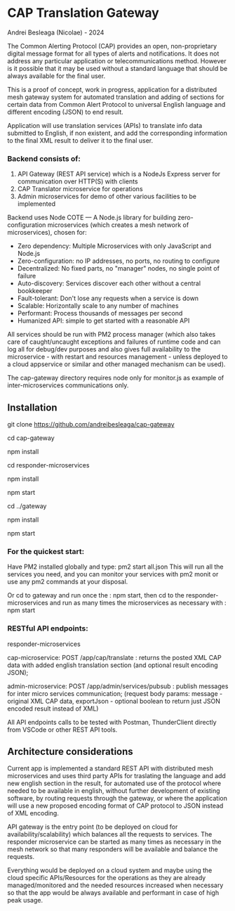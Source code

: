 # CAP Translation Gateway
Andrei Besleaga (Nicolae) - 2024

The Common Alerting Protocol (CAP) provides an open, non-proprietary digital message format for all types of alerts and notifications. It does not address any particular application or telecommunications method. However is it possible that it may be used without a standard language that should be always available for the final user.

This is a proof of concept, work in progress, application for a distributed mesh gateway system for automated translation and adding of sections for certain data from Common Alert Protocol to universal English language and different encoding (JSON) to end result.

Application will use translation services (APIs) to translate info data submitted to English, if non existent, and add the corresponding information to the final XML result to deliver it to the final user.

### Backend consists of:

1. API Gateway (REST API service) which is a NodeJs Express server for communication over HTTP(S) with clients
2. CAP Translator microservice for operations
3. Admin microservices for demo of other various facilities to be implemented

Backend uses Node COTE — A Node.js library for building zero-configuration microservices (which creates a mesh network of microservices), chosen for:
- Zero dependency: Multiple Microservices with only JavaScript and Node.js 
- Zero-configuration: no IP addresses, no ports, no routing to configure
- Decentralized: No fixed parts, no "manager" nodes, no single point of failure
- Auto-discovery: Services discover each other without a central bookkeeper
- Fault-tolerant: Don't lose any requests when a service is down
- Scalable: Horizontally scale to any number of machines
- Performant: Process thousands of messages per second
- Humanized API: simple to get started with a reasonable API

All services should be run with PM2 process manager (which also takes care of caught/uncaught exceptions and failures of runtime code and can log all for debug/dev purposes and also gives full availability to the microservice - with restart and resources management - unless deployed to a cloud appservice or similar and other managed mechanism can be used).

The cap-gateway directory requires node only for monitor.js as example of inter-microservices communications only.

## Installation
git clone https://github.com/andreibesleaga/cap-gateway

cd cap-gateway

npm install

cd responder-microservices

npm install

npm start

cd ../gateway

npm install

npm start

### For the quickest start:

Have PM2 installed globally and type: pm2 start all.json
This will run all the services you need, and you can monitor your services with pm2 monit or use any pm2 commands at your disposal.

Or cd to gateway and run once the : npm start, then cd to the responder-microservices and run as many times the microservices as necessary with : npm start

### RESTful API endpoints:

responder-microservices

cap-microservice:
POST /app/cap/translate : returns the posted XML CAP data with added english translation section (and optional result encoding JSON);

admin-microservice:
POST /app/admin/services/pubsub : publish messages for inter micro services communication;
(request body params: message - original XML CAP data, exportJson - optional boolean to return just JSON encoded result instead of XML)

All API endpoints calls to be tested with Postman, ThunderClient directly from VSCode or other REST API tools.


## Architecture considerations

Current app is implemented a standard REST API with distributed mesh microservices and uses third party APIs for traslating the language and add new english section in the result, for automated use of the protocol where needed to be available in english, without further development of existing software, by routing requests through the gateway, or where the application will use a new proposed encoding format of CAP protocol to JSON instead of XML encoding.

API gateway is the entry point (to be deployed on cloud for availability/scalability) which balances all the requests to services.
The responder microservice can be started as many times as necessary in the mesh network so that many responders will be available and balance the requests.

Everything would be deployed on a cloud system and maybe using the cloud specific APIs/Resources for the operations as they are already managed/monitored and the needed resources increased when necessary so that the app would be always available and performant in case of high peak usage.
